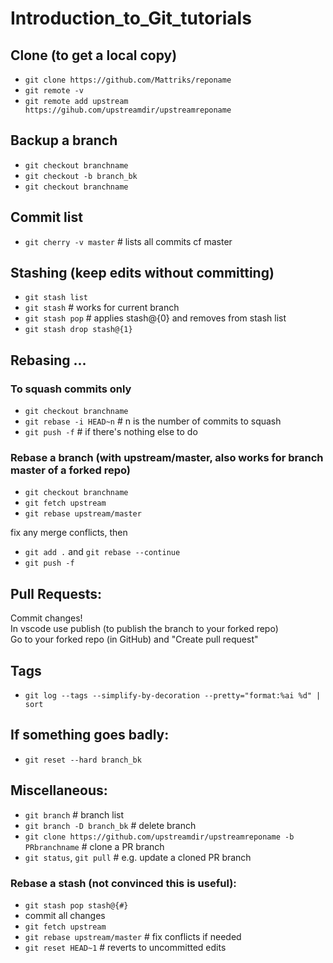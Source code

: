 # Introduction_to_Git_tutorials

## Clone (to get a local copy)
- `git clone https://github.com/Mattriks/reponame`  
- `git remote -v`
- `git remote add upstream https://gihub.com/upstreamdir/upstreamreponame` 

## Backup a branch
- `git checkout branchname`
- `git checkout -b branch_bk`
- `git checkout branchname`

## Commit list
- `git cherry -v master` # lists all commits cf master

## Stashing (keep edits without committing)
- `git stash list`
- `git stash` # works for current branch
- `git stash pop` # applies stash@{0} and removes from stash list
- `git stash drop stash@{1}`

## Rebasing ...
### To squash commits only
- `git checkout branchname`
- `git rebase -i HEAD~n` # n is the number of commits to squash
- `git push -f` # if there's nothing else to do

### Rebase a branch (with upstream/master, also works for branch master of a forked repo)


- `git checkout branchname` 
- `git fetch upstream`
- `git rebase upstream/master`

 fix any merge conflicts, then  
- `git add .`    and   `git rebase --continue` 
- `git push -f`

 
## Pull Requests:
Commit changes! \
In vscode use publish (to publish the branch to your forked repo) \
Go to your forked repo (in GitHub) and "Create pull request"

## Tags
- `git log --tags --simplify-by-decoration --pretty="format:%ai %d" | sort`

## If something goes badly:
- `git reset --hard branch_bk`

## Miscellaneous:
- `git branch` # branch list
- `git branch -D branch_bk` # delete branch
- `git clone https://github.com/upstreamdir/upstreamreponame -b PRbranchname` # clone a PR branch
- `git status`, `git pull` # e.g. update a cloned PR branch

### Rebase a stash (not convinced this is useful):
- `git stash pop stash@{#}`
- commit all changes
- `git fetch upstream`
- `git rebase upstream/master`  	# fix conflicts if needed 
- `git reset HEAD~1` 			# reverts to uncommitted edits

